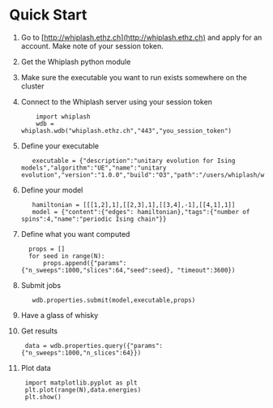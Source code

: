 # Quick Start

1. Go to [http://whiplash.ethz.ch](http://whiplash.ethz.ch) and apply for
an account. Make note of your session token.

2. Get the Whiplash python module

3. Make sure the executable you want to run exists somewhere on the
cluster

4. Connect to the Whiplash server using your session token

           import whiplash          
           wdb = whiplash.wdb("whiplash.ethz.ch","443","you_session_token")

5. Define your executable

          executable = {"description":"unitary evolution for Ising models","algorithm":"UE","name":"unitary evolution","version":"1.0.0","build":"O3","path":"/users/whiplash/whiplash/whiplash/python/ue_solver"}

6. Define your model

          hamiltonian = [[[1,2],1],[[2,3],1],[[3,4],-1],[[4,1],1]]
          model = {"content":{"edges": hamiltonian},"tags":{"number of spins":4,"name":"periodic Ising chain"}}

7. Define what you want computed

         props = []
         for seed in range(N):
             props.append({"params":{"n_sweeps":1000,"slices":64,"seed":seed}, "timeout":3600})

8. Submit jobs

          wdb.properties.submit(model,executable,props)

9. Have a glass of whisky

10. Get results

         data = wdb.properties.query({"params":{"n_sweeps":1000,"n_slices":64}})

11. Plot data

         import matplotlib.pyplot as plt
         plt.plot(range(N),data.energies)
         plt.show()

